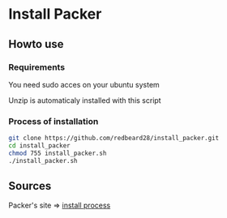 <h1>
  <span>Install Packer</span>
</h1>

## Howto use
### Requirements
You need sudo acces on your ubuntu system

Unzip is automaticaly installed with this script

### Process of installation
```bash
git clone https://github.com/redbeard28/install_packer.git
cd install_packer
chmod 755 install_packer.sh
./install_packer.sh
```

## Sources
Packer's site => [install process](https://www.packer.io/intro/getting-started/install.html)